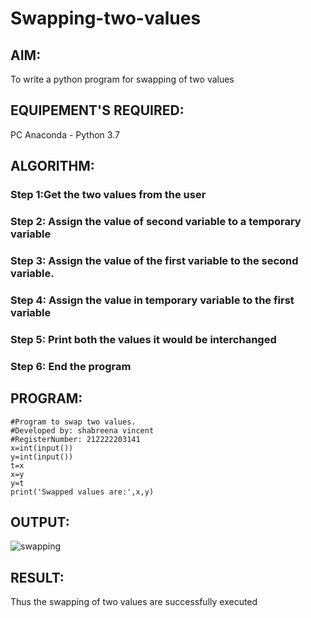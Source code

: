 # Swapping-two-values
## AIM:
To write a python program for swapping of two values
## EQUIPEMENT'S REQUIRED: 
PC
Anaconda - Python 3.7
## ALGORITHM: 
### Step 1:Get the two values from the user
### Step 2: Assign the value of second variable to a temporary variable 
### Step 3: Assign the value of the first variable to the second variable.
### Step 4:  Assign the value in temporary variable to the first variable
### Step 5: Print both the values it would be interchanged
### Step 6: End the program
## PROGRAM:
```
#Program to swap two values.
#Developed by: shabreena vincent
#RegisterNumber: 212222203141
x=int(input())
y=int(input())
t=x
x=y
y=t
print('Swapped values are:',x,y)
```



## OUTPUT:






![swapping](https://user-images.githubusercontent.com/119475721/224647805-3f2f5210-17a2-4ef2-8097-54991284298c.png)

## RESULT:
Thus the swapping of two values are successfully executed








